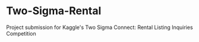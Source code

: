 # Two-Sigma-Rental
Project submission for Kaggle's Two Sigma Connect: Rental Listing Inquiries Competition
